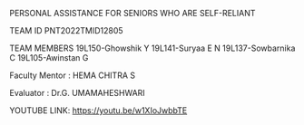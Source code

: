 PERSONAL ASSISTANCE FOR SENIORS WHO ARE SELF-RELIANT

TEAM ID PNT2022TMID12805

TEAM MEMBERS
19L150-Ghowshik Y
19L141-Suryaa E N
19L137-Sowbarnika C 
19L105-Awinstan G

Faculty Mentor : HEMA CHITRA S

Evaluator : Dr.G. UMAMAHESHWARI

YOUTUBE LINK: https://youtu.be/w1XIoJwbbTE
